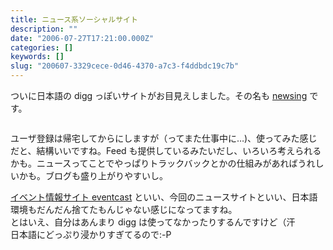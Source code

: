 ```yaml
---
title: ニュース系ソーシャルサイト
description: ""
date: "2006-07-27T17:21:00.000Z"
categories: []
keywords: []
slug: "200607-3329cece-0d46-4370-a7c3-f4ddbdc19c7b"
---
```

ついに日本語の digg っぽいサイトがお目見えしました。その名も [newsing](http://newsing.jp/) です。

![]()

ユーザ登録は帰宅してからにしますが（ってまた仕事中に…)、使ってみた感じだと、結構いいですね。Feed も提供しているみたいだし、いろいろ考えられるかも。ニュースってことでやっぱりトラックバックとかの仕組みがあればうれしいかも。ブログも盛り上がりやすいし。

[イベント情報サイト eventcast](http://eventcast.jp/) といい、今回のニュースサイトといい、日本語環境もだんだん捨てたもんじゃない感じになってますね。  
とはいえ、自分はあんまり digg は使ってなかったりするんですけど（汗  
日本語にどっぷり浸かりすぎてるので:-P
